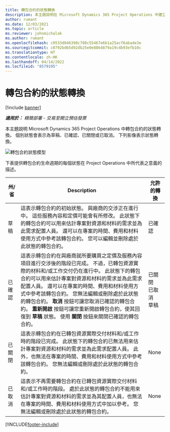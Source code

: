 ```yaml
---
title: 轉包合約的狀態轉換
description: 本主題說明在 Microsoft Dynamics 365 Project Operations 中建立、執行和關閉轉包合約時，該轉包合約上發生的狀態轉換。
author: rumant
ms.date: 12/03/2021
ms.topic: article
ms.reviewer: johnmichalak
ms.author: rumant
ms.openlocfilehash: c9533d046398c708c55467e6b1a25acf6abade3e
ms.sourcegitcommit: c0792bd65d92db25e0e8864879a19c4b93efb10c
ms.translationtype: HT
ms.contentlocale: zh-HK
ms.lasthandoff: 04/14/2022
ms.locfileid: "8579195"
---
```

# <a name="state-transitions-on-a-subcontract"></a>轉包合約的狀態轉換 

[!include [banner](../../includes/dataverse-preview.md)]

_**適用於：** 精簡部署 - 交易至開立預估發票_

本主題說明 Microsoft Dynamics 365 Project Operations 中轉包合約的狀態轉換。 個別狀態會表示為草稿、已確認、已關閉或已取消。 下列影像表示狀態轉換。

![轉包合約狀態模型](../media/SubconStates.png)  

下表提供轉包合約生命週期的每個狀態在 Project Operations 中所代表之意義的描述。

| 州/省 | Description | 允許的轉換 |
| --- | --- | --- |
| 草稿 | 這表示轉包合約的初始狀態。 與廠商的交涉正在進行中。 這些服務內容和定價可能會有所修改。 此狀態下的轉包合約可以用來估計專案對資源和材料的需求並為此需求配置人員。 還可以在專案的時間、費用和材料使用方式中參考該轉包合約。 您可以編輯並刪除處於此狀態的轉包合約。 | 已確認 |
| 已確認 | 這表示轉包合約在與廠商就所要購買之定價及服務內容項目進行交涉後的階段已完成。 不過，已轉包資源實際的材料和/或工作交付仍在進行中。 此狀態下的轉包合約可以用來估計專案對資源和材料的需求並為此需求配置人員。 還可以在專案的時間、費用和材料使用方式中參考該轉包合約。 您無法編輯或刪除處於此狀態的轉包合約。 **取消** 按鈕可讓您取消已確認的轉包合約。 **重新開啟** 按鈕可讓您重新開啟轉包合約，使其回復到 **草稿** 狀態。 使用 **關閉** 按鈕來關閉已確認的轉包合約。 | 已關閉 <br> 已取消 <br> 草稿 |
| 已關閉 | 這表示轉包合約在已轉包資源實際交付材料和/或工作時的階段已完成。 此狀態下的轉包合約已無法用來估計專案對資源和材料的需求並為此需求配置人員。 此外，也無法在專案的時間、費用和材料使用方式中參考該轉包合約。 您無法編輯或刪除處於此狀態的轉包合約。 | None |
| 已取消 | 這表示不再需要轉包合約在已轉包資源實際交付材料和/或工作時的階段。 處於此狀態的轉包合約不能用來估計專案對資源和材料的需求並為其配置人員，也無法在專案的時間、費用和材料使用方式中加以參考。 您無法編輯或刪除處於此狀態的轉包合約。 | None |


[!INCLUDE[footer-include](../../includes/footer-banner.md)]
